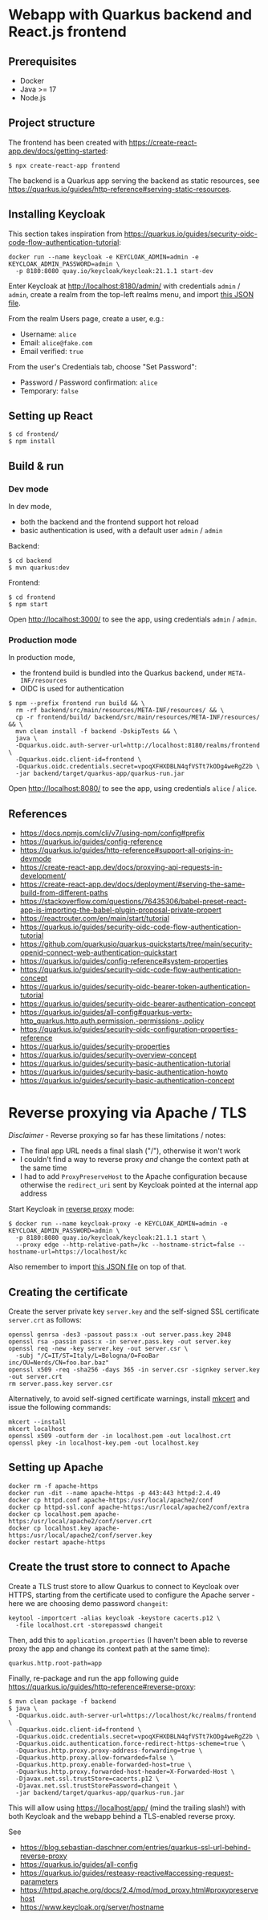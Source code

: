 # Webapp with Quarkus backend and React.js frontend

## Prerequisites

* Docker
* Java >= 17
* Node.js

## Project structure

The frontend has been created with <https://create-react-app.dev/docs/getting-started>:

```shell
$ npx create-react-app frontend
```

The backend is a Quarkus app serving the backend as static resources, see
<https://quarkus.io/guides/http-reference#serving-static-resources>.

## Installing Keycloak

This section takes inspiration from <https://quarkus.io/guides/security-oidc-code-flow-authentication-tutorial>:

```shell
docker run --name keycloak -e KEYCLOAK_ADMIN=admin -e KEYCLOAK_ADMIN_PASSWORD=admin \
  -p 8180:8080 quay.io/keycloak/keycloak:21.1.1 start-dev
```

Enter Keycloak at <http://localhost:8180/admin/> with credentials `admin` / `admin`, create a realm
from the top-left realms menu, and import [this JSON file](backend/config/realm-export.json).

From the realm Users page, create a user, e.g.:
* Username: `alice`
* Email: `alice@fake.com`
* Email verified: `true`

From the user's Credentials tab, choose "Set Password":
* Password / Password confirmation: `alice`
* Temporary: `false`

## Setting up React

```shell
$ cd frontend/
$ npm install
```

## Build & run

### Dev mode

In dev mode,
* both the backend and the frontend support hot reload
* basic authentication is used, with a default user `admin` / `admin`

Backend:

```shell
$ cd backend
$ mvn quarkus:dev
```

Frontend:

```shell
$ cd frontend
$ npm start
```

Open <http://localhost:3000/> to see the app, using credentials `admin` / `admin`.

### Production mode

In production mode,
* the frontend build is bundled into the Quarkus backend, under `META-INF/resources`
* OIDC is used for authentication

```shell
$ npm --prefix frontend run build && \
  rm -rf backend/src/main/resources/META-INF/resources/ && \
  cp -r frontend/build/ backend/src/main/resources/META-INF/resources/ && \
  mvn clean install -f backend -DskipTests && \
  java \
  -Dquarkus.oidc.auth-server-url=http://localhost:8180/realms/frontend \
  -Dquarkus.oidc.client-id=frontend \
  -Dquarkus.oidc.credentials.secret=vpoqXFHXDBLN4qfVSTt7kODg4weRgZ2b \
  -jar backend/target/quarkus-app/quarkus-run.jar
```

Open <http://localhost:8080/> to see the app, using credentials `alice` / `alice`.

## References

* <https://docs.npmjs.com/cli/v7/using-npm/config#prefix>
* <https://quarkus.io/guides/config-reference>
* <https://quarkus.io/guides/http-reference#support-all-origins-in-devmode>
* <https://create-react-app.dev/docs/proxying-api-requests-in-development/>
* <https://create-react-app.dev/docs/deployment/#serving-the-same-build-from-different-paths>
* <https://stackoverflow.com/questions/76435306/babel-preset-react-app-is-importing-the-babel-plugin-proposal-private-propert>
* <https://reactrouter.com/en/main/start/tutorial>
* <https://quarkus.io/guides/security-oidc-code-flow-authentication-tutorial>
* <https://github.com/quarkusio/quarkus-quickstarts/tree/main/security-openid-connect-web-authentication-quickstart>
* <https://quarkus.io/guides/config-reference#system-properties>
* <https://quarkus.io/guides/security-oidc-code-flow-authentication-concept>
* <https://quarkus.io/guides/security-oidc-bearer-token-authentication-tutorial>
* <https://quarkus.io/guides/security-oidc-bearer-authentication-concept>
* <https://quarkus.io/guides/all-config#quarkus-vertx-http_quarkus.http.auth.permission.-permissions-.policy>
* <https://quarkus.io/guides/security-oidc-configuration-properties-reference>
* <https://quarkus.io/guides/security-properties>
* <https://quarkus.io/guides/security-overview-concept>
* <https://quarkus.io/guides/security-basic-authentication-tutorial>
* <https://quarkus.io/guides/security-basic-authentication-howto>
* <https://quarkus.io/guides/security-basic-authentication-concept>

# Reverse proxying via Apache / TLS

*Disclaimer* - Reverse proxying so far has these limitations / notes:
* The final app URL needs a final slash ("/"), otherwise it won't work
* I couldn't find a way to reverse proxy _and_ change the context path at the same time
* I had to add `ProxyPreserveHost` to the Apache configuration because otherwise the `redirect_uri` sent
by Keycloak pointed at the internal app address

Start Keycloak in [reverse proxy](https://www.keycloak.org/server/reverseproxy) mode:

```shell
$ docker run --name keycloak-proxy -e KEYCLOAK_ADMIN=admin -e KEYCLOAK_ADMIN_PASSWORD=admin \
  -p 8180:8080 quay.io/keycloak/keycloak:21.1.1 start \
  --proxy edge --http-relative-path=/kc --hostname-strict=false --hostname-url=https://localhost/kc
```

Also remember to import [this JSON file](backend/config/realm-export.json) on top of that.

## Creating the certificate

Create the server private key `server.key` and the self-signed SSL certificate `server.crt` as follows:

```shell
openssl genrsa -des3 -passout pass:x -out server.pass.key 2048
openssl rsa -passin pass:x -in server.pass.key -out server.key
openssl req -new -key server.key -out server.csr \
  -subj "/C=IT/ST=Italy/L=Bologna/O=FooBar inc/OU=Nerds/CN=foo.bar.baz"
openssl x509 -req -sha256 -days 365 -in server.csr -signkey server.key -out server.crt
rm server.pass.key server.csr
```

Alternatively, to avoid self-signed certificate warnings, install [mkcert](https://github.com/FiloSottile/mkcert) and issue the following commands:

```shell
mkcert --install
mkcert localhost
openssl x509 -outform der -in localhost.pem -out localhost.crt
openssl pkey -in localhost-key.pem -out localhost.key
```

## Setting up Apache

```
docker rm -f apache-https
docker run -dit --name apache-https -p 443:443 httpd:2.4.49
docker cp httpd.conf apache-https:/usr/local/apache2/conf
docker cp httpd-ssl.conf apache-https:/usr/local/apache2/conf/extra
docker cp localhost.pem apache-https:/usr/local/apache2/conf/server.crt
docker cp localhost.key apache-https:/usr/local/apache2/conf/server.key
docker restart apache-https
```

## Create the trust store to connect to Apache

Create a TLS trust store to allow Quarkus to connect to Keycloak over HTTPS,
starting from the certificate used to configure the Apache server - here we are
choosing demo password `changeit`:

```shell
keytool -importcert -alias keycloak -keystore cacerts.p12 \
  -file localhost.crt -storepasswd changeit
```

Then, add this to `application.properties` (I haven't been able to reverse proxy
the app and change its context path at the same time):

```properties
quarkus.http.root-path=app
```

Finally, re-package and run the app following guide <https://quarkus.io/guides/http-reference#reverse-proxy>:

```shell
$ mvn clean package -f backend
$ java \
  -Dquarkus.oidc.auth-server-url=https://localhost/kc/realms/frontend \
  -Dquarkus.oidc.client-id=frontend \
  -Dquarkus.oidc.credentials.secret=vpoqXFHXDBLN4qfVSTt7kODg4weRgZ2b \
  -Dquarkus.oidc.authentication.force-redirect-https-scheme=true \
  -Dquarkus.http.proxy.proxy-address-forwarding=true \
  -Dquarkus.http.proxy.allow-forwarded=false \
  -Dquarkus.http.proxy.enable-forwarded-host=true \
  -Dquarkus.http.proxy.forwarded-host-header=X-Forwarded-Host \
  -Djavax.net.ssl.trustStore=cacerts.p12 \
  -Djavax.net.ssl.trustStorePassword=changeit \
  -jar backend/target/quarkus-app/quarkus-run.jar
```

This will allow using <https://localhost/app/> (mind the trailing slash!) with
both Keycloak and the webapp behind a TLS-enabled reverse proxy.

See
* <https://blog.sebastian-daschner.com/entries/quarkus-ssl-url-behind-reverse-proxy>
* <https://quarkus.io/guides/all-config>
* <https://quarkus.io/guides/resteasy-reactive#accessing-request-parameters>
* <https://httpd.apache.org/docs/2.4/mod/mod_proxy.html#proxypreservehost>
* <https://www.keycloak.org/server/hostname>
